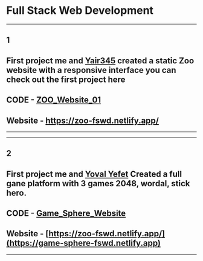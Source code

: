 # Full Stack Web Development 
---
## **1**
## First project me and [Yair345](https://github.com/Yair345) created a static Zoo website with a responsive interface you can check out the first project here
## CODE - [ ZOO_Website_01 ](https://github.com/SapirBashan/Full_Stack_Web_Development/tree/main/ZOO_Website_01)
## Website - https://zoo-fswd.netlify.app/
---
---
## **2**
## First project me and [Yoval Yefet]([https://github.com/Yair345](https://github.com/yuyefet)) Created a full gane platform with 3 games 2048, wordal, stick hero.
## CODE - [ Game_Sphere_Website ]([https://github.com/SapirBashan/Full_Stack_Web_Development/tree/main/ZOO_Website_01](https://github.com/SapirBashan/FSWD_Games_2/tree/main))
## Website - [https://zoo-fswd.netlify.app/](https://game-sphere-fswd.netlify.app)
---

